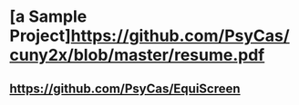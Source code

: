 # [a Sample Project]https://github.com/PsyCas/cuny2x/blob/master/resume.pdf #
## https://github.com/PsyCas/EquiScreen ##
